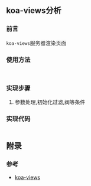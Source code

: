 ## koa-views分析

### 前言
`koa-views`服务器渲染页面


### 使用方法
```javascript



```

### 实现步骤
1. 参数处理,初始化过滤,阀等条件


### 实现代码
```javascript


```

## 附录

### 参考
- [koa-views](https://github.com/queckezz/koa-views)